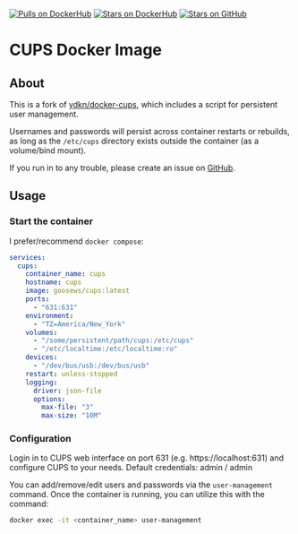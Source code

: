 [![Pulls on DockerHub](https://img.shields.io/docker/pulls/goosews/cups.svg?style=for-the-badge&label=DockerHub%20pulls&logo=docker)](https://hub.docker.com/r/goosews/cups)
[![Stars on DockerHub](https://img.shields.io/docker/stars/goosews/cups.svg?style=for-the-badge&label=DockerHub%20stars&logo=docker)](https://hub.docker.com/r/goosews/cups)
[![Stars on GitHub](https://img.shields.io/github/stars/goose-ws/docker-cups.svg?style=for-the-badge&label=GitHub%20Stars&logo=github)](https://github.com/goose-ws/docker-cups)

# CUPS Docker Image

## About
This is a fork of [ydkn/docker-cups](https://gitlab.com/ydkn/docker-cups), which includes a script for persistent user management. 

Usernames and passwords will persist across container restarts or rebuilds, as long as the `/etc/cups` directory exists outside the container (as a volume/bind mount).

If you run in to any trouble, please create an issue on [GitHub](https://github.com/goose-ws/docker-cups).

## Usage

### Start the container

I prefer/recommend `docker compose`:
```yaml
services:
  cups:
    container_name: cups
    hostname: cups
    image: goosews/cups:latest
    ports:
      - "631:631"
    environment:
      - "TZ=America/New_York"
    volumes:
      - "/some/persistent/path/cups:/etc/cups"
      - "/etc/localtime:/etc/localtime:ro"
    devices:
      - "/dev/bus/usb:/dev/bus/usb"
    restart: unless-stopped
    logging:
      driver: json-file
      options:
        max-file: "3"
        max-size: "10M"
```

### Configuration

Login in to CUPS web interface on port 631 (e.g. https://localhost:631) and configure CUPS to your needs.
Default credentials: admin / admin

You can add/remove/edit users and passwords via the `user-management` command. Once the container is running, you can utilize this with the command:

```bash
docker exec -it <container_name> user-management
```
